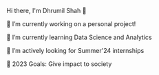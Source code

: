 Hi there, I'm Dhrumil Shah 👋

🔭 I’m currently working on a personal project!

🌱 I’m currently learning Data Science and Analytics 

📑 I’m actively looking for Summer'24 internships

🥅 2023 Goals: Give impact to society







